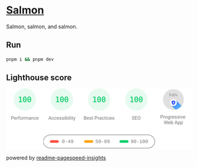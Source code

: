 # [Salmon](https://salmon.vercel.app/)

Salmon, salmon, and salmon.

## Run

```zsh
pnpm i && pnpm dev
```

## Lighthouse score

<p align="center">
	<img align="center" src="./score2021.svg" width="800px">
</p>

powered by [readme-pagespeed-insights](https://github.com/ankurparihar/readme-pagespeed-insights)
